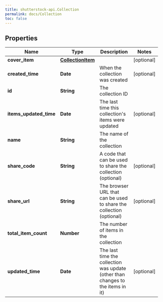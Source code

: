 ```yaml
---
title: shutterstock-api.Collection
permalink: docs/Collection
toc: false
---
```


## Properties

Name | Type | Description | Notes
------------ | ------------- | ------------- | -------------
**cover_item** | [**CollectionItem**](CollectionItem) |  | [optional] 
**created_time** | **Date** | When the collection was created | [optional] 
**id** | **String** | The collection ID | 
**items_updated_time** | **Date** | The last time this collection&#39;s items were updated | [optional] 
**name** | **String** | The name of the collection | 
**share_code** | **String** | A code that can be used to share the collection (optional) | [optional] 
**share_url** | **String** | The browser URL that can be used to share the collection (optional) | [optional] 
**total_item_count** | **Number** | The number of items in the collection | 
**updated_time** | **Date** | The last time the collection was update (other than changes to the items in it) | [optional] 


